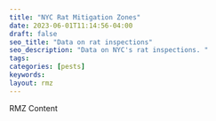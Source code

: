 ```yaml
---
title: "NYC Rat Mitigation Zones"
date: 2023-06-01T11:14:56-04:00
draft: false
seo_title: "Data on rat inspections"
seo_description: "Data on NYC's rat inspections. "
tags: 
categories: [pests]
keywords: 
layout: rmz
---
```


RMZ Content




